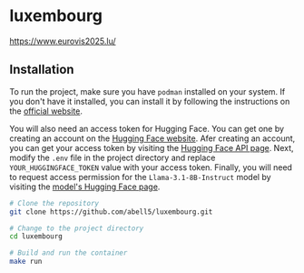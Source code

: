 # luxembourg

https://www.eurovis2025.lu/

## Installation
To run the project, make sure you have `podman` installed on your system. If
you don't have it installed, you can install it by following the instructions
on the [official website](https://podman.io/getting-started/installation).

You will also need an access token for Hugging Face. You can get one by
creating an account on the [Hugging Face website](https://huggingface.co/).
Afer creating an account, you can get your access token by visiting the
[Hugging Face API page](https://huggingface.co/settings/tokens).
Next, modify the `.env` file in the project directory and replace
`YOUR_HUGGINGFACE_TOKEN` value with your access token. Finally, you will need
to request access permission for the `Llama-3.1-8B-Instruct` model by visiting
the [model's Hugging Face page](https://huggingface.co/meta-llama/Llama-3.1-8B-Instruct).

```bash
# Clone the repository
git clone https://github.com/abell5/luxembourg.git

# Change to the project directory
cd luxembourg

# Build and run the container
make run
```
